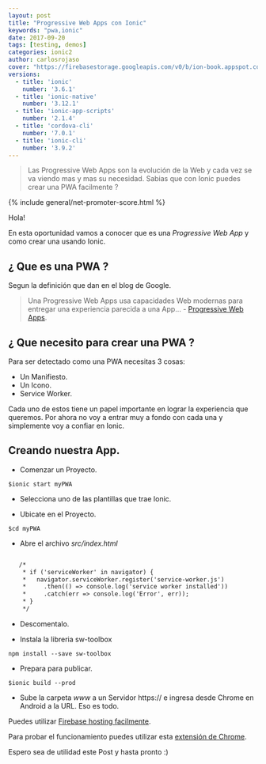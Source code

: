 ```yaml
---
layout: post
title: "Progressive Web Apps con Ionic"
keywords: "pwa,ionic"
date: 2017-09-20
tags: [testing, demos]
categories: ionic2
author: carlosrojaso
cover: "https://firebasestorage.googleapis.com/v0/b/ion-book.appspot.com/o/posts%2F2017-09-20-pwa-ionic.md%2Fwhat-is-pwa-img.png?alt=media&token=e108e594-ab04-418f-9331-15e286798204"
versions:
  - title: 'ionic'
    number: '3.6.1'
  - title: 'ionic-native'
    number: '3.12.1'
  - title: 'ionic-app-scripts'
    number: '2.1.4'
  - title: 'cordova-cli'
    number: '7.0.1'
  - title: 'ionic-cli'
    number: '3.9.2'
---
```


> Las Progressive Web Apps son la evolución de la Web y cada vez se va viendo mas y mas su necesidad. Sabias que con Ionic puedes crear una PWA facilmente ?


<!--summary-->

<amp-img width="1024" height="512" layout="responsive" src="https://firebasestorage.googleapis.com/v0/b/ion-book.appspot.com/o/posts%2F2017-09-20-pwa-ionic.md%2Fwhat-is-pwa-img.png?alt=media&token=e108e594-ab04-418f-9331-15e286798204"></amp-img>

{% include general/net-promoter-score.html %}

Hola!

En esta oportunidad vamos a conocer que es una *Progressive Web App* y como crear una usando Ionic.

<h2>¿ Que es una PWA ?</h2>

Segun la definición que dan en el blog de Google.

<blockquote>
Una Progressive Web Apps usa capacidades Web modernas para entregar una experiencia parecida a una App... - <a    href="https://developers.google.com/web/progressive-web-apps/" target="_blank">Progressive Web Apps</a>.</blockquote>

<h2>¿ Que necesito para crear una PWA ?</h2>

Para ser detectado como una PWA necesitas 3 cosas:

- Un Manifiesto.
- Un Icono.
- Service Worker.

Cada uno de estos tiene un papel importante en lograr la experiencia que queremos. Por ahora no voy a entrar muy a fondo con cada una y simplemente voy a confiar en Ionic.

<h2>Creando nuestra App.</h2>

- Comenzar un Proyecto.

````
$ionic start myPWA
````
- Selecciona uno de las plantillas que trae Ionic.

- Ubicate en el Proyecto.

````
$cd myPWA
````

- Abre el archivo *src/index.html*

````html

   /*
    * if ('serviceWorker' in navigator) {
    *   navigator.serviceWorker.register('service-worker.js')
    *     .then(() => console.log('service worker installed'))
    *     .catch(err => console.log('Error', err));
    * }
    */

````

- Descomentalo.

- Instala la libreria sw-toolbox

````
npm install --save sw-toolbox
````

- Prepara para publicar.

````
$ionic build --prod
````

- Sube la carpeta *www* a un Servidor https:// e ingresa desde Chrome en Android a la URL. Eso es todo.

Puedes utilizar <a href="https://firebase.google.com/docs/hosting/deploying">Firebase hosting facilmente</a>.

Para probar el funcionamiento puedes utilizar esta <a href="https://developers.google.com/web/tools/lighthouse/">extensión de Chrome</a>.

Espero sea de utilidad este Post y hasta pronto :)